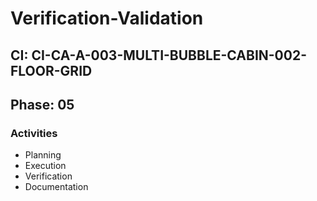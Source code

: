 # Verification-Validation

## CI: CI-CA-A-003-MULTI-BUBBLE-CABIN-002-FLOOR-GRID
## Phase: 05

### Activities
- Planning
- Execution
- Verification
- Documentation
